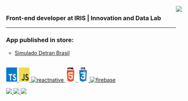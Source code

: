 <img src="https://media.giphy.com/media/kAi2mIkFG4swuhbmmo/giphy.gif" align="right" height="250"/>
<ul align="left">
  <div>
    <h3 align="left">Front-end developer at IRIS | Innovation and Data Lab</h3>
  </div>

  ---
  <h3>App published in store:</h3>
  <ul>
    <li><a href="https://play.google.com/store/apps/details?id=com.simuladodetranbrasilfree">Simulado Detran Brasil</a>
  </ul>

  
<p align="left"> 
  <br>
  <a href="https://www.typescriptlang.org/" target="_blank" rel="noreferrer"> 
   <img src="https://raw.githubusercontent.com/devicons/devicon/master/icons/typescript/typescript-original.svg" alt="typescript" width="30" height="40"/> 
  </a> 
  <a href="https://developer.mozilla.org/en-US/docs/Web/JavaScript" target="_blank" rel="noreferrer"> 
    <img src="https://raw.githubusercontent.com/devicons/devicon/master/icons/javascript/javascript-original.svg" alt="javascript" width="30" height="40"/> 
  </a> 
  <a href="https://reactnative.dev/" target="_blank" rel="noreferrer"> 
   <img src="https://reactnative.dev/img/header_logo.svg" alt="reactnative" width="30" height="40"/> 
  </a> 
  <a href="https://www.w3.org/html/" target="_blank" rel="noreferrer"> 
    <img src="https://raw.githubusercontent.com/devicons/devicon/master/icons/html5/html5-original-wordmark.svg" alt="html5" width="30" height="40"/> 
  </a> 
  <a href="https://www.w3schools.com/css/" target="_blank" rel="noreferrer">
    <img src="https://raw.githubusercontent.com/devicons/devicon/master/icons/css3/css3-original-wordmark.svg" alt="css3" width="30" height="40"/> 
  </a>
  <a href="https://firebase.google.com/" target="_blank" rel="noreferrer"> 
   <img src="https://www.vectorlogo.zone/logos/firebase/firebase-icon.svg" alt="firebase" width="30" height="40"/> 
  </a> 
</p>

  <a href="mailto:jardelbrasiliano@gmail.com" alt="Gmail">
    <img src="https://img.shields.io/badge/-jardelbrasiliano@gmail.com-e34c41?style=flat-square&labelColor=e34c41&logo=gmail&logoColor=white&link=jardelbrasiliano@gmail.com" />
  </a>
  <a href="https://www.linkedin.com/in/jardelbrasiliano/" alt="Linkedin">
    <img src="https://img.shields.io/badge/-Linkedin-0e76a8?style=flat-square&logo=Linkedin&logoColor=white&link=https://www.linkedin.com/in/jardelbrasiliano/" />
  </a>
  <a href="https://www.instagram.com/jardelbrasiliano/" alt="Instagram">
    <img src="https://img.shields.io/badge/-Instagram-DF0174?style=flat-square&labelColor=DF0174&logo=instagram&logoColor=white&link=https://www.instagram.com/jardelbrasiliano/"/>
  </a><br>
</ul>

